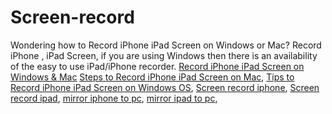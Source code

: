 # Screen-record
Wondering how to Record iPhone iPad Screen on Windows or Mac?  Record iPhone , iPad Screen, if you are using Windows then there is an availability of the easy to use iPad/iPhone recorder.
[Record iPhone iPad Screen on Windows & Mac](https://maccablo.com/record-iphone-ipad-screen-windows-mac/)
[Steps to Record iPhone iPad Screen on Mac](https://maccablo.com/record-iphone-ipad-screen-windows-mac/),
[Tips to Record iPhone iPad Screen on Windows OS](https://maccablo.com/record-iphone-ipad-screen-windows-mac/),
[Screen record iphone](https://maccablo.com/record-iphone-ipad-screen-windows-mac/),
[Screen record ipad](https://maccablo.com/record-iphone-ipad-screen-windows-mac/),
[mirror iphone to pc](https://maccablo.com/record-iphone-ipad-screen-windows-mac/),
[mirror ipad to pc](https://maccablo.com/record-iphone-ipad-screen-windows-mac/),
